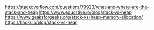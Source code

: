 https://stackoverflow.com/questions/79923/what-and-where-are-the-stack-and-heap
https://www.educative.io/blog/stack-vs-heap
https://www.geeksforgeeks.org/stack-vs-heap-memory-allocation/
https://hackr.io/blog/stack-vs-heap
